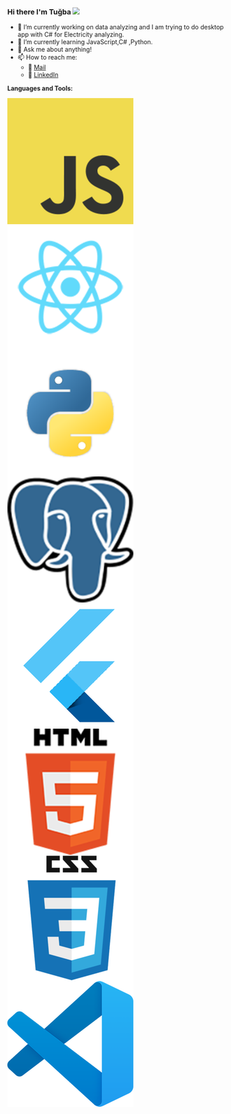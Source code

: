 ### Hi there  I'm Tuğba  <img src="https://media.giphy.com/media/hvRJCLFzcasrR4ia7z/giphy.gif" width="30px">




- 🔭 I’m currently working on data analyzing and I am trying to do desktop app with C# for Electricity analyzing.
- 🌱 I’m currently learning JavaScript,C# ,Python.
- 💬 Ask me about anything!
- 📫 How to reach me: 
    - :incoming_envelope:  [Mail](tgbaozkn1995@gmail.com)
    - :mag_right: [LinkedIn](https://www.linkedin.com/in/tugba-ozkan-270076112/)


    
**Languages and Tools:**  

<code><img   align="left" width=“15px” src="https://raw.githubusercontent.com/github/explore/80688e429a7d4ef2fca1e82350fe8e3517d3494d/topics/javascript/javascript.png"></code>

<code><img   align="left" width=“15px”  src="https://raw.githubusercontent.com/github/explore/80688e429a7d4ef2fca1e82350fe8e3517d3494d/topics/react/react.png"></code>

<code><img   align="left" width=“15px”  src="https://raw.githubusercontent.com/github/explore/80688e429a7d4ef2fca1e82350fe8e3517d3494d/topics/python/python.png"></code>

<code><img   align="left" width=“15px” src="https://raw.githubusercontent.com/github/explore/80688e429a7d4ef2fca1e82350fe8e3517d3494d/topics/postgresql/postgresql.png"></code>

<code><img   align="left" width=“15px”   src="https://raw.githubusercontent.com/github/explore/80688e429a7d4ef2fca1e82350fe8e3517d3494d/topics/flutter/flutter.png"></code>

<code><img   align="left" width=“15px”   src="https://raw.githubusercontent.com/github/explore/80688e429a7d4ef2fca1e82350fe8e3517d3494d/topics/html/html.png"></code>

<code><img   align="left" width=“15px”   src="https://raw.githubusercontent.com/github/explore/80688e429a7d4ef2fca1e82350fe8e3517d3494d/topics/css/css.png"></code>

<code><img   align="left" width=“15px”  src="https://raw.githubusercontent.com/github/explore/80688e429a7d4ef2fca1e82350fe8e3517d3494d/topics/visual-studio-code/visual-studio-code.png"></code>






